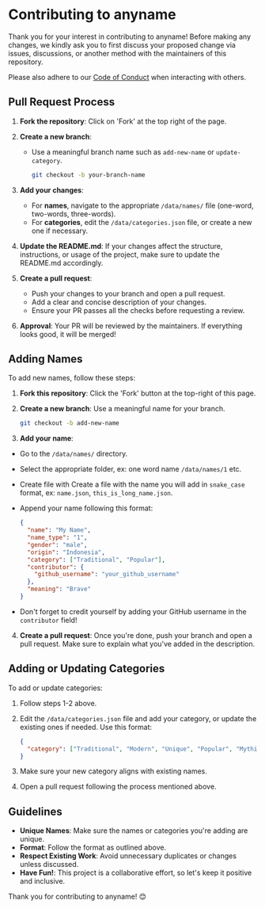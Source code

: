 # Contributing to anyname

Thank you for your interest in contributing to anyname! Before making any changes, we kindly ask you to first discuss your proposed change via issues, discussions, or another method with the maintainers of this repository.

Please also adhere to our [Code of Conduct](./code_of_conduct.md) when interacting with others.

## Pull Request Process

1. **Fork the repository**: Click on 'Fork' at the top right of the page.
2. **Create a new branch**:

   - Use a meaningful branch name such as `add-new-name` or `update-category`.

     ```bash
     git checkout -b your-branch-name
     ```

3. **Add your changes**:
   - For **names**, navigate to the appropriate `/data/names/` file (one-word, two-words, three-words).
   - For **categories**, edit the `/data/categories.json` file, or create a new one if necessary.
4. **Update the README.md**: If your changes affect the structure, instructions, or usage of the project, make sure to update the README.md accordingly.
5. **Create a pull request**:
   - Push your changes to your branch and open a pull request.
   - Add a clear and concise description of your changes.
   - Ensure your PR passes all the checks before requesting a review.
6. **Approval**: Your PR will be reviewed by the maintainers. If everything looks good, it will be merged!

## Adding Names

To add new names, follow these steps:

1. **Fork this repository**: Click the 'Fork' button at the top-right of this page.
2. **Create a new branch**: Use a meaningful name for your branch.

   ```bash
   git checkout -b add-new-name
   ```

3. **Add your name**:

- Go to the `/data/names/` directory.
- Select the appropriate folder, ex: one word name `/data/names/1` etc.
- Create file with Create a file with the name you will add in `snake_case` format, ex: `name.json`, `this_is_long_name.json`.
- Append your name following this format:

  ```json
  {
    "name": "My Name",
    "name_type": "1",
    "gender": "male",
    "origin": "Indonesia",
    "category": ["Traditional", "Popular"],
    "contributor": {
      "github_username": "your_github_username"
    },
    "meaning": "Brave"
  }
  ```

- Don't forget to credit yourself by adding your GitHub username in the `contributor` field!

4. **Create a pull request**: Once you're done, push your branch and open a pull request. Make sure to explain what you’ve added in the description.

## Adding or Updating Categories

To add or update categories:

1. Follow steps 1-2 above.
2. Edit the `/data/categories.json` file and add your category, or update the existing ones if needed. Use this format:

   ```json
   {
     "category": ["Traditional", "Modern", "Unique", "Popular", "Mythical"]
   }
   ```

3. Make sure your new category aligns with existing names.
4. Open a pull request following the process mentioned above.

## Guidelines

- **Unique Names**: Make sure the names or categories you're adding are unique.
- **Format**: Follow the format as outlined above.
- **Respect Existing Work**: Avoid unnecessary duplicates or changes unless discussed.
- **Have Fun!**: This project is a collaborative effort, so let's keep it positive and inclusive.

Thank you for contributing to anyname! 😊
